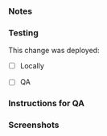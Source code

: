 ### Notes

<!-- Describe the changes in a few succinct bullet points -->

### Testing

This change was deployed:
- [ ] Locally
- [ ] QA


### Instructions for QA

<!-- Give very specific and granular steps for QA to test these changes. Provide examples and include the exact URL, user, and any other details that are relevant. -->

### Screenshots

<!-- Include screenshots if they are relevant -->
